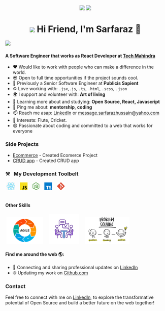 
<div align="center">
  <img src="https://user-images.githubusercontent.com/74038190/212748842-9fcbad5b-6173-4175-8a61-521f3dbb7514.gif" width="500" />

  <img src="https://capsule-render.vercel.app/api?type=waving&height=200&text=Sarfaraz%20Git&fontAlign=75&fontAlignY=40&color=gradient" height="300"/>
  <h1><img src="https://emojis.slackmojis.com/emojis/images/1531849430/4246/blob-sunglasses.gif?1531849430" width="30"/> Hi Friend, I'm Sarfaraz 👋</h1>
</div>
  
![](https://github.com/Your_Repository_Name/Your_GIF_Name.gif)
#### A Software Engineer that works as **React Developer** at **[Tech Mahindra](https://techmahindra.com/)**

- ❤️ Would like to work with people who can make a difference in the world.
- 😎 Open to full time opportunities if the project sounds cool.
- 🏢 Previously a Senior Software Engineer at **Publicis Sapient**
- ⚙️ Love working with:  `.jsx`,`.js`, `.ts`, `.html`, `.scss`, `.json`
- 🌍 I support and volunteer with: **Art of living**
- 🌱 Learning more about and studying: **Open Source, React, Javascript**
- 💬 Ping me about: **mentorship**, **coding**
- 📫 Reach me asap: <a href="https://www.linkedin.com/in/hsarfaraz/">LinkedIn</a> or message.sarfarazhussain@yahoo.com
- 💜 Interests: Flute, Cricket.
- 😄 Passionate about coding and committed to a web that works for everyone

### Side Projects

- [Ecommerce]() - Created Ecomerce Project
- [CRUD app]() - Created CRUD app

### ⚒&nbsp;&nbsp;&nbsp;My Development Toolbelt
&nbsp;<img alt="React" title="React" src="react.png" height="24">&nbsp;&nbsp;&nbsp;&nbsp;<img alt="JavaScript" title="JavaScript" src="js.png" height="24">&nbsp;&nbsp;&nbsp;&nbsp;<img alt=" title=" title="Node.js" src="node.png" height="24">&nbsp;&nbsp;&nbsp;&nbsp;<img alt="TypeScript" title="TypeScript" src="ts.png" height="24">&nbsp;&nbsp;&nbsp;&nbsp;<img alt="Git" title="Git" src="git.png" height="24"><br><br>

#### Other Skills
&nbsp;<img alt="Agile" title="Agile" src="agile.png" height="84">
&nbsp;&nbsp;&nbsp;&nbsp;<img alt="Commincation" title="Commincation" src="communication.png" height="94">
&nbsp;&nbsp;&nbsp;&nbsp;<img alt="Problem Solving" title="Problem Solving" src="problem-solving.png" height="84">

#### Find me around the web 🌎:
- 💼 Connecting and sharing professional updates on <a href="https://www.linkedin.com/in/hsarfaraz/">LinkedIn</a>
- 🌐 Updating my work on <a href="https://github.com/HSarfaraz">Github.com</a>

### Contact

Feel free to connect with me on [LinkedIn](https://www.linkedin.com/in/hsarfaraz/), to explore the transformative potential of Open Source and build a better future on the web together!



